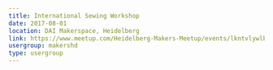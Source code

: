 ```yaml
---
title: International Sewing Workshop
date: 2017-08-01
location: DAI Makerspace, Heidelberg
link: https://www.meetup.com/Heidelberg-Makers-Meetup/events/lkntvlywlbcb/
usergroup: makershd
type: usergroup
---
```

